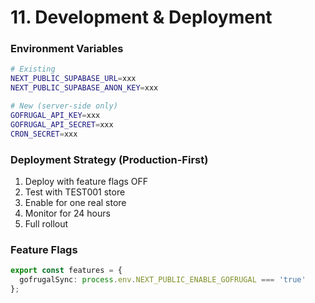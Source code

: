 # 11. Development & Deployment

### Environment Variables
```bash
# Existing
NEXT_PUBLIC_SUPABASE_URL=xxx
NEXT_PUBLIC_SUPABASE_ANON_KEY=xxx

# New (server-side only)
GOFRUGAL_API_KEY=xxx
GOFRUGAL_API_SECRET=xxx
CRON_SECRET=xxx
```

### Deployment Strategy (Production-First)
1. Deploy with feature flags OFF
2. Test with TEST001 store
3. Enable for one real store
4. Monitor for 24 hours
5. Full rollout

### Feature Flags
```typescript
export const features = {
  gofrugalSync: process.env.NEXT_PUBLIC_ENABLE_GOFRUGAL === 'true'
};
```
